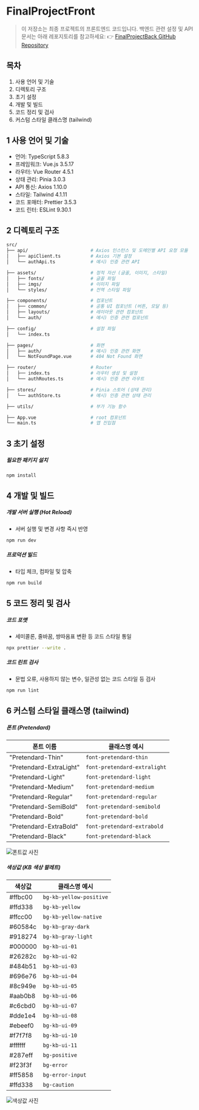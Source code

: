 # FinalProjectFront

> 이 저장소는 최종 프로젝트의 프론트엔드 코드입니다.
> 백엔드 관련 설정 및 API 문서는 아래 레포지토리를 참고하세요:
> 👉 [FinalProjectBack GitHub Repository](https://github.com/KB-its-your-life-Final-Project/FinalProjectBack/blob/main/.github/CONTRIBUTING.md)

## 목차

1. 사용 언어 및 기술
2. 디렉토리 구조
3. 초기 설정
4. 개발 및 빌드
5. 코드 정리 및 검사
6. 커스텀 스타일 클래스명 (tailwind)

## 1 사용 언어 및 기술

- 언어: TypeScript 5.8.3
- 프레임워크: Vue.js 3.5.17
- 라우터: Vue Router 4.5.1
- 상태 관리: Pinia 3.0.3
- API 통신: Axios 1.10.0
- 스타일: Tailwind 4.1.11
- 코드 포매터: Prettier 3.5.3
- 코드 린터: ESLint 9.30.1

## 2 디렉토리 구조

```sh
src/
├── api/                       # Axios 인스턴스 및 도메인별 API 요청 모듈
│   ├── apiClient.ts           # Axios 기본 설정
│   └── authApi.ts             # 예시) 인증 관련 API

├── assets/                    # 정적 자산 (글꼴, 이미지, 스타일)
│   ├── fonts/                 # 글꼴 파일
│   ├── imgs/                  # 이미지 파일
│   └── styles/                # 전역 스타일 파일

├── components/                # 컴포넌트
│   ├── common/                # 공통 UI 컴포넌트 (버튼, 모달 등)
│   ├── layouts/               # 레이아웃 관련 컴포넌트
│   └── auth/                  # 예시) 인증 관련 컴포넌트

├── config/                    # 설정 파일
│   └── index.ts

├── pages/                     # 화면
│   ├── auth/                  # 예시) 인증 관련 화면
│   └── NotFoundPage.vue       # 404 Not Found 화면

├── router/                    # Router
│   ├── index.ts               # 라우터 생성 및 설정
│   └── authRoutes.ts          # 예시) 인증 관련 라우트

├── stores/                    # Pinia 스토어 (상태 관리)
│   └── authStore.ts           # 예시) 인증 관련 상태 관리

├── utils/                     # 부가 기능 함수

├── App.vue                    # root 컴포넌트
└── main.ts                    # 앱 진입점
```

## 3 초기 설정

##### 필요한 패키지 설치

```sh
npm install
```

## 4 개발 및 빌드

##### 개발 서버 실행 (Hot Reload)

- 서버 실행 및 변경 사항 즉시 반영

```sh
npm run dev
```

##### 프로덕션 빌드

- 타입 체크, 컴파일 및 압축

```sh
npm run build
```

## 5 코드 정리 및 검사

##### 코드 포맷

- 세미콜론, 줄바꿈, 쌍따옴표 변환 등 코드 스타일 통일

```sh
npx prettier --write .
```

##### 코드 린트 검사

- 문법 오류, 사용하지 않는 변수, 일관성 없는 코드 스타일 등 검사

```sh
npm run lint
```

## 6 커스텀 스타일 클래스명 (tailwind)

##### 폰트 (Pretendard)

| 폰트 이름               | 클래스명 예시                |
| ----------------------- | ---------------------------- |
| "Pretendard-Thin"       | `font-pretendard-thin`       |
| "Pretendard-ExtraLight" | `font-pretendard-extralight` |
| "Pretendard-Light"      | `font-pretendard-light`      |
| "Pretendard-Medium"     | `font-pretendard-medium`     |
| "Pretendard-Regular"    | `font-pretendard-regular`    |
| "Pretendard-SemiBold"   | `font-pretendard-semibold`   |
| "Pretendard-Bold"       | `font-pretendard-bold`       |
| "Pretendard-ExtraBold"  | `font-pretendard-extrabold`  |
| "Pretendard-Black"      | `font-pretendard-black`      |

![폰트값 사진](src/assets/imgs/fonts.png)

##### 색상값 (KB 색상 팔레트)

| 색상값  | 클래스명 예시           |
| ------- | ----------------------- |
| #ffbc00 | `bg-kb-yellow-positive` |
| #ffd338 | `bg-kb-yellow`          |
| #ffcc00 | `bg-kb-yellow-native`   |
| #60584c | `bg-kb-gray-dark`       |
| #918274 | `bg-kb-gray-light`      |
| #000000 | `bg-kb-ui-01`           |
| #26282c | `bg-kb-ui-02`           |
| #484b51 | `bg-kb-ui-03`           |
| #696e76 | `bg-kb-ui-04`           |
| #8c949e | `bg-kb-ui-05`           |
| #aab0b8 | `bg-kb-ui-06`           |
| #c6cbd0 | `bg-kb-ui-07`           |
| #dde1e4 | `bg-kb-ui-08`           |
| #ebeef0 | `bg-kb-ui-09`           |
| #f7f7f8 | `bg-kb-ui-10`           |
| #ffffff | `bg-kb-ui-11`           |
| #287eff | `bg-positive`           |
| #f23f3f | `bg-error`              |
| #ff5858 | `bg-error-input`        |
| #ffd338 | `bg-caution`            |

![색상값 사진](src/assets/imgs/colors.png)
